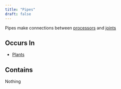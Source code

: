 ```yaml
---
title: "Pipes"
draft: false
---
```


Pipes make connections between [processors](processors) and [joints](joints)

## Occurs In

* [Plants](plants)


## Contains
Nothing
